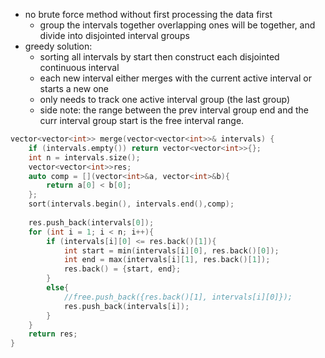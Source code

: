 - no brute force method without first processing the data first 
    - group the intervals together overlapping ones will be together, and divide into disjointed interval groups
- greedy solution:
    - sorting all intervals by start then construct each disjointed continuous interval
    - each new interval either merges with the current active interval or starts a new one
    - only needs to track one active interval group (the last group)
    - side note: the range between the prev interval group end and the curr interval group start is the free interval range.
    
```cpp
vector<vector<int>> merge(vector<vector<int>>& intervals) {
    if (intervals.empty()) return vector<vector<int>>{};
    int n = intervals.size();
    vector<vector<int>>res;
    auto comp = [](vector<int>&a, vector<int>&b){
        return a[0] < b[0];
    };
    sort(intervals.begin(), intervals.end(),comp);
    
    res.push_back(intervals[0]);
    for (int i = 1; i < n; i++){
        if (intervals[i][0] <= res.back()[1]){
            int start = min(intervals[i][0], res.back()[0]);
            int end = max(intervals[i][1], res.back()[1]);
            res.back() = {start, end};
        }
        else{
            //free.push_back({res.back()[1], intervals[i][0]}); 
            res.push_back(intervals[i]);
        }
    }
    return res;
}
```
